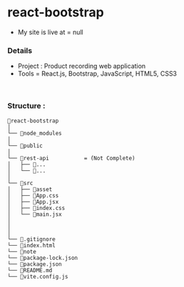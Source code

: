 # react-bootstrap
- My site is live at = null

### Details
- Project : Product recording web application
- Tools = React.js, Bootstrap, JavaScript, HTML5, CSS3
</br>

### Structure :
```
📁react-bootstrap
│
└── 📁node_modules				
│
└── 📁public			   
│ 
└── 📁rest-api			= (์Not Complete)	
│   ├── 📄...
│   └── 📄...
│       
└── 📁src	
│   ├── 📁asset
│   ├── 📄App.css
│   ├── 📄App.jsx
│   ├── 📄index.css
│   └── 📄main.jsx
│
│
│			
└── 📄.gitignore					
└── 📄index.html
└── 📄note
└── 📄package-lock.json
└── 📄package.json
└── 📄README.md			
└── 📄vite.config.js		
```
